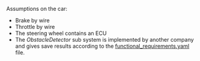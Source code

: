 Assumptions on the car:
- Brake by wire
- Throttle by wire
- The steering wheel contains an ECU
- The _ObstacleDetector_ sub system is implemented by another company and gives save results according to the [functional_requirements.yaml](functional_requirements.yaml) file.

